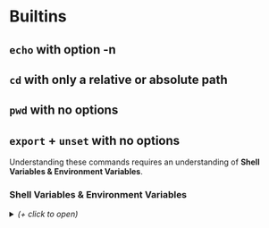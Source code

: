 # Builtins

## `echo` with option -n

## `cd` with only a relative or absolute path

## `pwd` with no options

## `export` + `unset` with no options

Understanding these commands requires an understanding of **Shell Variables & Environment Variables**.

### Shell Variables & Environment Variables

<details><summary><i>(+ click to open)</i></summary>

There are two types of variables:
- `Shell Variables` are not part of the env or export lists, and are only available in the parent shell.
- `Environment Variables` are included in the env or export lists, and can be used in children shells.

#### export  
`export [-fn] [-p] [name[=value]] ` 
Mark each name to be passed to child processes in the environment.  
- [ ] If no names are supplied, or if the -p option is given, a list of names of all exported variables is displayed.
- [ ] If a variable name is followed by =value, the value of the variable is set to value.
- [ ] The return status is zero unless an invalid option is supplied, one of the names is not a valid shell variable name, or -f is supplied with a name that is not a shell function.

#### unset
`unset [-fnv] [name]`  
Remove each variable or function name.
- [ ] If no options are supplied, each name refers to a variable;
- [ ] If there is no variable by that name, a function with that name, if any, is unset.
- [ ] Readonly variables and functions may not be unset.  
- [ ] Some shell variables lose their special behavior if they are unset; such behavior is noted in the description of the individual variables.
- [ ] The return status is zero unless a name is readonly.

-- 

### Implementation

It makes sense to use the main `env` linked list but with an additional boolean `env_var` or `exported` that lets the program know whether each variable is a `Shell` or `Environment` variable.  
It looks like 2 booleans would help, all default variables would be `env_var = 1`, all exported variables would be `exported = 1`. This way we can identify each one to print them accordingly.

**How `export` and `unset` work from my tests**:
- `export` with no arguments prints variables list in alphabetical order.
  - Special characters come at the end though I only have one in my list.
  - [ ] But not the last variable... Why ? (on MAC)
- I don't understand the order in which variables are printed with `env`, check with Victor. Though we will parse them in the order in which they appear in the `*env[]` variable so maybe we don't have to worry about it.
- If I export an empty string `export ""` I get an error: ``bash: export: `': not a valid identifier``

### To-do

#### export
- [x] Update basic env structure with env_var and exported booleans.
  - All initially parsed variables would be "env_var = 1"
- [ ] Code print function called by `export` with no options.
  - Output: `declare -x BASH_SILENCE_DEPRECATION_WARNING="1"`
    - I do not know what the `declare -x` stands for, looked but no luck.
  - If a variable has no value, the output format is: `declare -x lolilol`
  - [ ] Decide on how to sort list for printing.
- [ ] Check if the name is a correct variable name.
  - The name of a variable can contain only letters (a to z or A to Z), numbers ( 0 to 9) or the underscore character ( _).  
  -  `pou*t=lol` prints `bash: pou*t=lol: command not found` and returns `127`
  - By convention, Unix shell variables will have their names in UPPERCASE.
- [ ] Code function to add variable to linked list, dividing by name & value.
  - If there are several = signs, only the first one acts as a divider: `pouet==lopouet==lololol` will store `pouet` as name and `=lopouet==lololol` as value.
- [ ] If export is called with the += operator, the value is appended to the variable value.
  -  I don't know if I have to deal with this by hand or if this is part of the parser.
- [ ] Handle export called with empty string (returns error)
  - `export ""`
    - bash: export: `': not a valid identifier

#### unset
- [ ] Code function to remove variable from linked list with `unset`.
- [ ] If `unset` is called on a variable that does not exist, nothing happens, `0` is returned.
- [ ] "The return status is zero unless a name is readonly."
  - What is a readonly variable name ?

### general
- [ ] Code a tester

</details>
